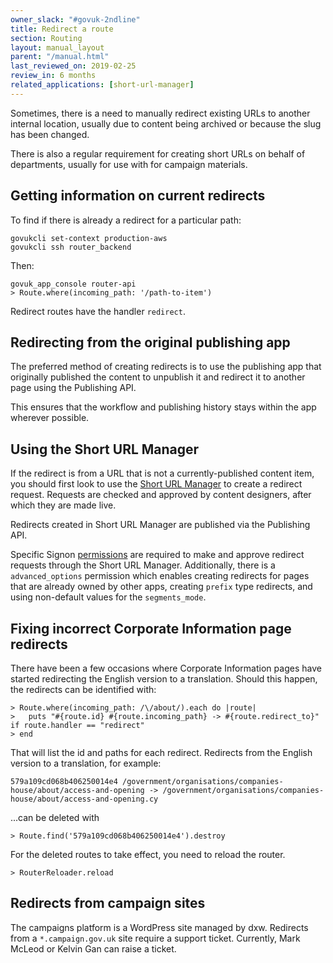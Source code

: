 ```yaml
---
owner_slack: "#govuk-2ndline"
title: Redirect a route
section: Routing
layout: manual_layout
parent: "/manual.html"
last_reviewed_on: 2019-02-25
review_in: 6 months
related_applications: [short-url-manager]
---
```


Sometimes, there is a need to manually redirect existing URLs to another
internal location, usually due to content being archived or because the
slug has been changed.

There is also a regular requirement for creating short URLs on behalf of
departments, usually for use with for campaign materials.

## Getting information on current redirects

To find if there is already a redirect for a particular path:

```console
govukcli set-context production-aws
govukcli ssh router_backend
```

Then:

```console
govuk_app_console router-api
> Route.where(incoming_path: '/path-to-item')
```

Redirect routes have the handler `redirect`.

## Redirecting from the original publishing app

The preferred method of creating redirects is to use the publishing app that
originally published the content to unpublish it and redirect it to another
page using the Publishing API.

This ensures that the workflow and publishing history stays within the app
wherever possible.

## Using the Short URL Manager

If the redirect is from a URL that is not a currently-published content item,
you should first look to use the [Short URL Manager][short-url-manager] to
create a redirect request. Requests are checked and approved by content
designers, after which they are made live.

Redirects created in Short URL Manager are published via the Publishing API.

Specific Signon [permissions][short-url-manager-permissions] are required to
make and approve redirect requests through the Short URL Manager. Additionally,
there is a `advanced_options` permission which enables creating redirects for
pages that are already owned by other apps, creating `prefix` type redirects,
and using non-default values for the `segments_mode`.

[short-url-manager]: https://short-url-manager.publishing.service.gov.uk
[short-url-manager-permissions]: https://github.com/alphagov/short-url-manager/#permissions

## Fixing incorrect Corporate Information page redirects

There have been a few occasions where Corporate Information pages have
started redirecting the English version to a translation. Should this
happen, the redirects can be identified with:

    > Route.where(incoming_path: /\/about/).each do |route|
    >   puts "#{route.id} #{route.incoming_path} -> #{route.redirect_to}" if route.handler == "redirect"
    > end

That will list the id and paths for each redirect. Redirects from the
English version to a translation, for example:

    579a109cd068b406250014e4 /government/organisations/companies-house/about/access-and-opening -> /government/organisations/companies-house/about/access-and-opening.cy

...can be deleted with

    > Route.find('579a109cd068b406250014e4').destroy

For the deleted routes to take effect, you need to reload the router.

    > RouterReloader.reload

## Redirects from campaign sites

The campaigns platform is a WordPress site managed by dxw. Redirects from a
`*.campaign.gov.uk` site require a support ticket. Currently, Mark McLeod or
Kelvin Gan can raise a ticket.
